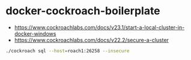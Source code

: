 # docker-cockroach-boilerplate

- https://www.cockroachlabs.com/docs/v23.1/start-a-local-cluster-in-docker-windows
- https://www.cockroachlabs.com/docs/v22.2/secure-a-cluster


```bash
./cockroach sql --host=roach1:26258 --insecure
```
